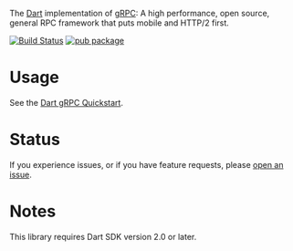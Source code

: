 The [Dart](https://www.dart.dev/) implementation of
[gRPC](https://grpc.io/): A high performance, open source, general RPC framework that puts mobile and HTTP/2 first.

[![Build Status](https://travis-ci.org/grpc/grpc-dart.svg?branch=master)](https://travis-ci.org/grpc/grpc-dart)
[![pub package](https://img.shields.io/pub/v/grpc.svg)](https://pub.dev/packages/grpc)

# Usage

See the [Dart gRPC Quickstart](https://grpc.io/docs/quickstart/dart.html).

# Status

If you experience issues, or if you have feature requests,
please [open an issue](https://github.com/dart-lang/grpc-dart/issues).

# Notes

This library requires Dart SDK version 2.0 or later.